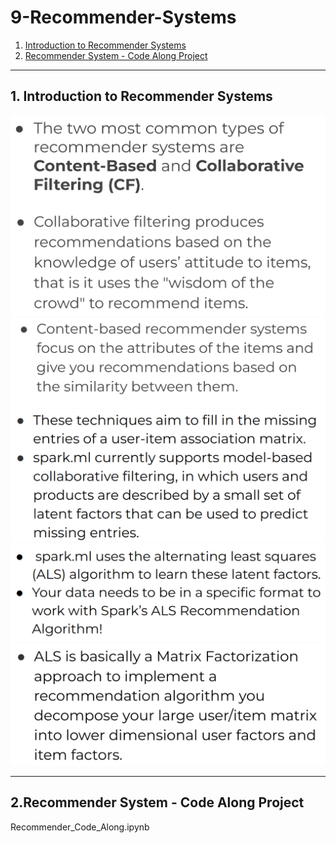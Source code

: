 # 9-Recommender-Systems
1. [Introduction to Recommender Systems](#schema1)
2. [Recommender System - Code Along Project](#schema2)


<hr>

<a name="schema1"></a>

## 1. Introduction to Recommender Systems
![Recommender](./img/reco1.png)
![Recommender](./img/reco2.png)
![Recommender](./img/reco3.png)
![Recommender](./img/reco4.png)
![Recommender](./img/reco5.png)
![Recommender](./img/reco6.png)


<hr>

<a name="schema2"></a>

## 2.Recommender System - Code Along Project
Recommender_Code_Along.ipynb